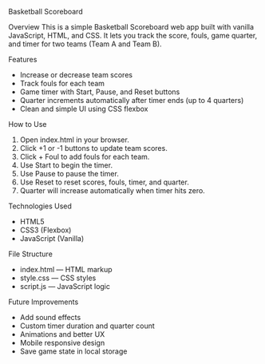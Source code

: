 Basketball Scoreboard

Overview
This is a simple Basketball Scoreboard web app built with vanilla JavaScript, HTML, and CSS.
It lets you track the score, fouls, game quarter, and timer for two teams (Team A and Team B).

Features

* Increase or decrease team scores
* Track fouls for each team
* Game timer with Start, Pause, and Reset buttons
* Quarter increments automatically after timer ends (up to 4 quarters)
* Clean and simple UI using CSS flexbox

How to Use

1. Open index.html in your browser.
2. Click +1 or -1 buttons to update team scores.
3. Click + Foul to add fouls for each team.
4. Use Start to begin the timer.
5. Use Pause to pause the timer.
6. Use Reset to reset scores, fouls, timer, and quarter.
7. Quarter will increase automatically when timer hits zero.

Technologies Used

* HTML5
* CSS3 (Flexbox)
* JavaScript (Vanilla)

File Structure

* index.html — HTML markup
* style.css — CSS styles
* script.js — JavaScript logic

Future Improvements

* Add sound effects
* Custom timer duration and quarter count
* Animations and better UX
* Mobile responsive design
* Save game state in local storage

